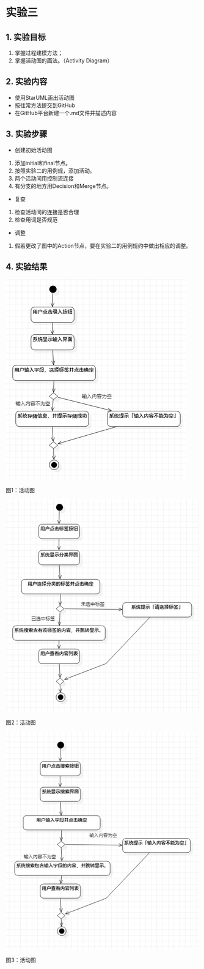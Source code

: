 # 实验三

## 1. 实验目标
1. 掌握过程建模方法；
2. 掌握活动图的画法。（Activity Diagram）

## 2. 实验内容
- 使用StarUML画出活动图
- 按往常方法提交到GitHub
- 在GitHub平台新建一个.md文件并描述内容

## 3. 实验步骤
- 创建初始活动图
1. 添加initial和final节点。
2. 按照实验二的用例规，添加活动。
3. 两个活动间用控制流连接
4. 有分支的地方用Decision和Merge节点。
- 复查
1. 检查活动间的连接是否合理
2. 检查用词是否规范
- 调整
1. 假若更改了图中的Action节点，要在实验二的用例规约中做出相应的调整。


## 4. 实验结果

![用例图](./ActivityDiagram1.jpg)

图1：活动图

![用例图](./ActivityDiagram2.jpg)

图2：活动图

![用例图](./ActivityDiagram3.jpg)

图3：活动图
